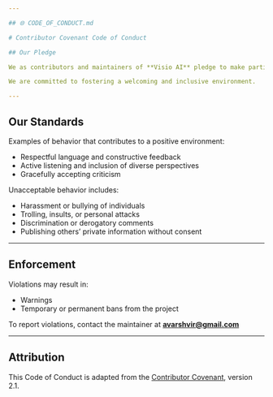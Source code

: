 ```yaml
---

## 🌐 CODE_OF_CONDUCT.md

# Contributor Covenant Code of Conduct

## Our Pledge

We as contributors and maintainers of **Visio AI** pledge to make participation in our community a harassment-free experience for everyone — regardless of age, body size, disability, ethnicity, gender identity and expression, level of experience, nationality, race, religion, or sexual identity and orientation.

We are committed to fostering a welcoming and inclusive environment.

---
```


## Our Standards

Examples of behavior that contributes to a positive environment:
- Respectful language and constructive feedback
- Active listening and inclusion of diverse perspectives
- Gracefully accepting criticism

Unacceptable behavior includes:
- Harassment or bullying of individuals
- Trolling, insults, or personal attacks
- Discrimination or derogatory comments
- Publishing others’ private information without consent

---

## Enforcement

Violations may result in:
- Warnings
- Temporary or permanent bans from the project

To report violations, contact the maintainer at **avarshvir@gmail.com**

---

## Attribution

This Code of Conduct is adapted from the [Contributor Covenant](https://www.contributor-covenant.org), version 2.1.